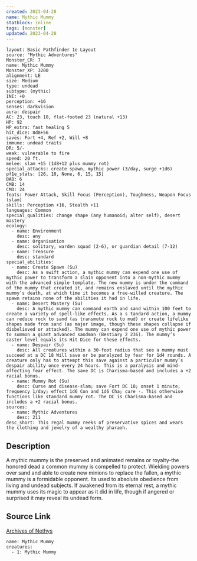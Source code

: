 ```yaml
---
created: 2023-04-28
name: Mythic Mummy
statblock: inline
tags: [monster]
updated: 2023-04-28
---
```

```statblock
layout: Basic Pathfinder 1e Layout
source: "Mythic Adventures"
Monster_CR: 7
name: Mythic Mummy
Monster_XP: 3200
alignment: LE
size: Medium
type: undead
subtype: (mythic)
INI: +0
perception: +16
senses: darkvision
aura: despair
AC: 23, touch 10, flat-footed 23 (natural +13)
HP: 92
HP_extra: fast healing 5
hit_dice: 8d8+56
saves: Fort +4, Ref +2, Will +8
immune: undead traits
DR: 5/-
weak: vulnerable to fire
speed: 20 ft.
melee: slam +15 (1d8+12 plus mummy rot)
special_attacks: create spawn, mythic power (3/day, surge +1d6)
pf1e_stats: [26, 10, None, 6, 15, 15]
BAB: 6
CMB: 14
CMD: 24
feats: Power Attack, Skill Focus (Perception), Toughness, Weapon Focus (slam)
skills: Perception +16, Stealth +11
languages: Common
special_qualities: change shape (any humanoid; alter self), desert mastery
ecology:
  - name: Environment
    desc: any
  - name: Organisation
    desc: solitary, warden squad (2-6), or guardian detail (7-12)
  - name: Treasure
    desc: standard
special_abilities:
  - name: Create Spawn (Su)
    desc: As a swift action, a mythic mummy can expend one use of mythic power to transform a slain opponent into a non-mythic mummy with the advanced simple template. The new mummy is under the command of the mummy that created it, and remains enslaved until the mythic mummy’s death, at which time it becomes a free-willed creature. The spawn retains none of the abilities it had in life.
  - name: Desert Mastery (Su)
    desc: A mythic mummy can command earth and sand within 100 feet to create a variety of spell-like effects. As a s tandard action, a mummy can reduce rock to sand (as transmute rock to mud) or create lifelike shapes made from sand (as major image, though these shapes collapse if disbelieved or attacked). The mummy can expend one use of mythic power to summon a giant advanced sandman (Bestiary 2 236). The mummy’s caster level equals its Hit Dice for these effects.
  - name: Despair (Su)
    desc: All creatures within a 30-foot radius that see a mummy must succeed at a DC 18 Will save or be paralyzed by fear for 1d4 rounds. A creature only has to attempt this save against a particular mummy’s despair ability once every 24 hours. This is a paralysis and mind-affecting fear effect. The save DC is Charisma-based and includes a +2 racial bonus.
  - name: Mummy Rot (Su)
    desc: Curse and disease-slam; save Fort DC 18; onset 1 minute; frequency 1/day; effect 1d6 Con and 1d6 Cha; cure -. This otherwise functions like standard mummy rot. The DC is Charisma-based and includes a +2 racial bonus.
sources:
  - name: Mythic Adventures
    desc: 211
desc_short: This regal mummy reeks of preservative spices and wears the clothing and jewelry of a wealthy pharaoh.
```
## Description
A mythic mummy is the preserved and animated remains or royalty-the honored dead a common mummy is compelled to protect. Wielding powers over sand and able to create new minions to replace the fallen, a mythic mummy is a formidable opponent. Its used to absolute obedience from living and undead subjects. If awakened from its eternal rest, a mythic mummy uses its magic to appear as it did in life, though if angered or surprised it may reveal its undead form.
## Source Link
[Archives of Nethys](https://aonprd.com/MythicMonsterDisplay.aspx?ItemName=Mummy)
```encounter-table
name: Mythic Mummy
creatures:
  - 1: Mythic Mummy
```
